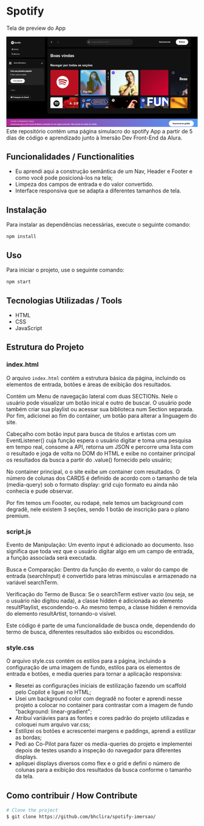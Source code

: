 # Spotify


<p>Tela de preview do App</p>

<img src="spotify-imersao/assets/preview-spotify.png" alt="Preview" width="800px" />

<br>
Este repositório contém uma página simulacro do spotify App a partir de 5 dias de código e aprendizado junto à Imersão Dev Front-End da Alura.

## Funcionalidades / Functionalities

- Eu aprendi aqui a construção semântica de um Nav, Header e Footer e como você pode posicioná-los na tela;
- Limpeza dos campos de entrada e do valor convertido.
- Interface responsiva que se adapta a diferentes tamanhos de tela.

## Instalação
Para instalar as dependências necessárias, execute o seguinte comando:

```
npm install
```
    
## Uso
Para iniciar o projeto, use o seguinte comando:

```
npm start
```

## Tecnologias Utilizadas / Tools

- HTML
- CSS
- JavaScript

## Estrutura do Projeto

### index.html

O arquivo `index.html` contém a estrutura básica da página, incluindo os elementos de entrada, botões e áreas de exibição dos resultados.

Contém um Menu de navegação lateral com duas SECTIONs. Nele o usuário pode visualizar um botão inical e outro de buscar. O usuário pode também criar sua playlist ou acessar sua biblioteca num Section separada. Por fim, adicionei ao fim do container, um botão para alterar a linguagem do site.

Cabeçalho com botão input para busca de títulos e artistas com um EventListener() cuja função espera o usuário digitar e toma uma pesquisa em tempo real, consome a API, retorna um JSON e percorre uma lista com o resultado e joga de volta no DOM do HTML e exibe no container principal os resultados da busca a partir do .value() fornecido pelo usuário;

No container principal, o o site exibe um container com resultados. O número de colunas dos CARDS é definido de acordo com o tamanho de tela (media-query) sob o formato display: grid cujo formato eu ainda não conhecia e pude observar.

Por fim temos um Foooter, ou rodapé, nele temos um background com degradê, nele existem 3 seções, sendo 1 botão de inscrição para o plano premium. 
  

### script.js

Evento de Manipulação: Um evento input é adicionado ao documento. Isso significa que toda vez que o usuário digitar algo em um campo de entrada, a função associada será executada.

Busca e Comparação: Dentro da função do evento, o valor do campo de entrada (searchInput) é convertido para letras minúsculas e armazenado na variável searchTerm.

Verificação do Termo de Busca: Se o searchTerm estiver vazio (ou seja, se o usuário não digitou nada), a classe hidden é adicionada ao elemento resultPlaylist, escondendo-o. Ao mesmo tempo, a classe hidden é removida do elemento resultArtist, tornando-o visível.

Este código é parte de uma funcionalidade de busca onde, dependendo do termo de busca, diferentes resultados são exibidos ou escondidos.

### style.css

O arquivo style.css contém os estilos para a página, incluindo a configuração de uma imagem de fundo, estilos para os elementos de entrada e botões, e media queries para tornar a aplicação responsiva:

* Resetei as configurações iniciais de estilização fazendo um scaffold pelo Copilot e liguei no HTML;
* Usei um background color com degradê no footer e aprendi nesse projeto a colocar  no container para contrastar com a imagem de fundo "background: linear-gradient";
* Atribuí variávies para as fontes e cores padrão do projeto utilizadas e coloquei num arquivo var.css;
* Estilizei os botões e acrescentei margens e paddings, aprendi a estilizar as bordas;
* Pedi ao Co-Pilot para fazer os media-queries do projeto e implementei depois de testes usando a inspeção do navegador para diferentes displays.
* apliquei displays diversos como flex e o grid e defini o número de colunas para a exibição dos resultados da busca conforme o tamanho da tela.

## Como contribuir / How Contribute

```bash
# Clone the project
$ git clone https://github.com/bhclira/spotify-imersao/
```
